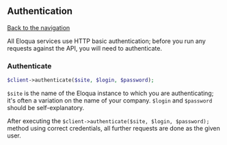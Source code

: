 ## Authentication
[Back to the navigation](index.md)

All Eloqua services use HTTP basic authentication; before you run any requests
against the API, you will need to authenticate.

### Authenticate
```php
$client->authenticate($site, $login, $password);
```

`$site` is the name of the Eloqua instance to which you are authenticating; it's
often a variation on the name of your company. `$login` and `$password` should
be self-explanatory.

After executing the `$client->authenticate($site, $login, $password);` method
using correct credentials, all further requests are done as the given user.
